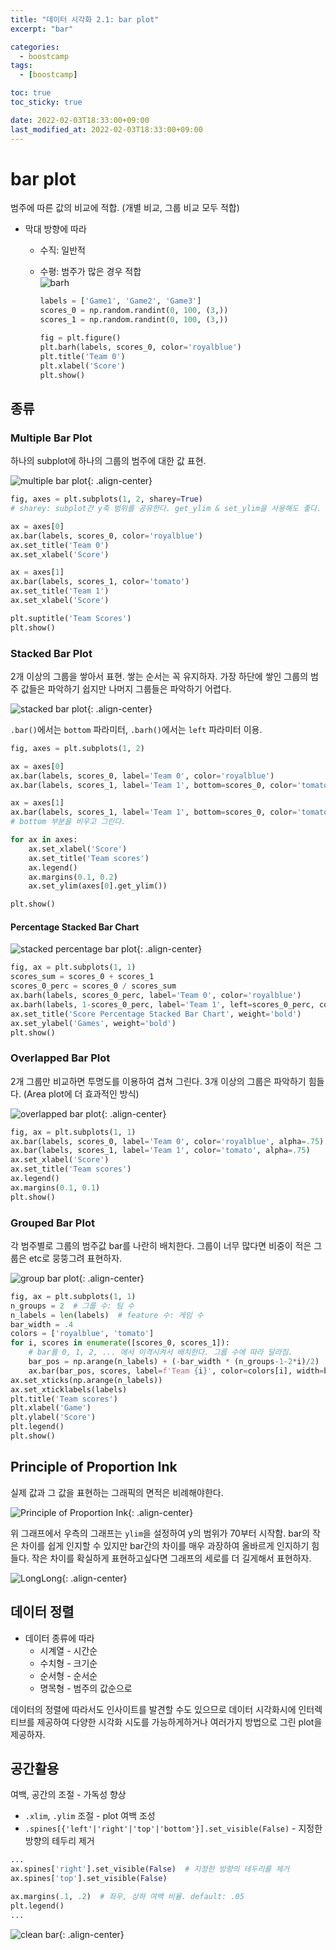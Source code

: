```yaml
---
title: "데이터 시각화 2.1: bar plot"
excerpt: "bar"

categories:
  - boostcamp
tags:
  - [boostcamp]

toc: true
toc_sticky: true

date: 2022-02-03T18:33:00+09:00
last_modified_at: 2022-02-03T18:33:00+09:00
---
```


# bar plot

범주에 따른 값의 비교에 적합. (개별 비교, 그룹 비교 모두 적합)

* 막대 방향에 따라
  * 수직: 일반적
  * 수평: 범주가 많은 경우 적합<br>
    ![barh](/assets/images/post/220203/boostcamp-data-viz-2/barh.png)

    ```python
    labels = ['Game1', 'Game2', 'Game3']
    scores_0 = np.random.randint(0, 100, (3,))
    scores_1 = np.random.randint(0, 100, (3,))

    fig = plt.figure()
    plt.barh(labels, scores_0, color='royalblue')
    plt.title('Team 0')
    plt.xlabel('Score')
    plt.show()
    ```

## 종류

### Multiple Bar Plot

하나의 subplot에 하나의 그룹의 범주에 대한 값 표현.

![multiple bar plot](/assets/images/post/220203/boostcamp-data-viz-2/multiple_bar_plot.png){: .align-center}

```python
fig, axes = plt.subplots(1, 2, sharey=True)
# sharey: subplot간 y축 범위를 공유한다. get_ylim & set_ylim을 사용해도 좋다.

ax = axes[0]
ax.bar(labels, scores_0, color='royalblue')
ax.set_title('Team 0')
ax.set_xlabel('Score')

ax = axes[1]
ax.bar(labels, scores_1, color='tomato')
ax.set_title('Team 1')
ax.set_xlabel('Score')

plt.suptitle('Team Scores')
plt.show()
```

### Stacked Bar Plot

2개 이상의 그룹을 쌓아서 표현. 쌓는 순서는 꼭 유지하자. 가장 하단에 쌓인 그룹의 범주 값들은 파악하기 쉽지만 나머지 그룹들은 파악하기 어렵다.

![stacked bar plot](/assets/images/post/220203/boostcamp-data-viz-2/stacked_bar_plot.png){: .align-center}

`.bar()`에서는 `bottom` 파라미터, `.barh()`에서는 `left` 파라미터 이용.
```python
fig, axes = plt.subplots(1, 2)

ax = axes[0]
ax.bar(labels, scores_0, label='Team 0', color='royalblue')
ax.bar(labels, scores_1, label='Team 1', bottom=scores_0, color='tomato')

ax = axes[1]
ax.bar(labels, scores_1, label='Team 1', bottom=scores_0, color='tomato')
# bottom 부분을 비우고 그린다.

for ax in axes:
    ax.set_xlabel('Score')
    ax.set_title('Team scores')
    ax.legend()
    ax.margins(0.1, 0.2)
    ax.set_ylim(axes[0].get_ylim())

plt.show()
```


#### Percentage Stacked Bar Chart

![stacked percentage bar plot](/assets/images/post/220203/boostcamp-data-viz-2/stacked_percentage_bar_chart.png){: .align-center}

```python
fig, ax = plt.subplots(1, 1)
scores_sum = scores_0 + scores_1
scores_0_perc = scores_0 / scores_sum
ax.barh(labels, scores_0_perc, label='Team 0', color='royalblue')
ax.barh(labels, 1-scores_0_perc, label='Team 1', left=scores_0_perc, color='tomato')
ax.set_title('Score Percentage Stacked Bar Chart', weight='bold')
ax.set_ylabel('Games', weight='bold')
plt.show()
```

### Overlapped Bar Plot

2개 그룹만 비교하면 투명도를 이용하여 겹쳐 그린다. 3개 이상의 그룹은 파악하기 힘들다. (Area plot에 더 효과적인 방식)

![overlapped bar plot](/assets/images/post/220203/boostcamp-data-viz-2/overlapped_bar_plot.png){: .align-center}

```python
fig, ax = plt.subplots(1, 1)
ax.bar(labels, scores_0, label='Team 0', color='royalblue', alpha=.75)
ax.bar(labels, scores_1, label='Team 1', color='tomato', alpha=.75)
ax.set_xlabel('Score')
ax.set_title('Team scores')
ax.legend()
ax.margins(0.1, 0.1)
plt.show()
```

### Grouped Bar Plot

각 범주별로 그룹의 범주값 bar를 나란히 배치한다. 그룹이 너무 많다면 비중이 적은 그룹은 etc로 뭉뚱그려 표현하자.

![group bar plot](/assets/images/post/220203/boostcamp-data-viz-2/group_bar_plot.png){: .align-center}

```python
fig, ax = plt.subplots(1, 1)
n_groups = 2  # 그룹 수: 팀 수
n_labels = len(labels)  # feature 수: 게임 수
bar_width = .4
colors = ['royalblue', 'tomato']
for i, scores in enumerate([scores_0, scores_1]):
    # bar를 0, 1, 2, ... 에서 이격시켜서 배치한다. 그룹 수에 따라 달라짐.
    bar_pos = np.arange(n_labels) + (-bar_width * (n_groups-1-2*i)/2)
    ax.bar(bar_pos, scores, label=f'Team {i}', color=colors[i], width=bar_width)
ax.set_xticks(np.arange(n_labels))
ax.set_xticklabels(labels)
plt.title('Team scores')
plt.xlabel('Game')
plt.ylabel('Score')
plt.legend()
plt.show()
```

## Principle of Proportion Ink

실제 값과 그 값을 표현하는 그래픽의 면적은 비례해야한다.

![Principle of Proportion Ink](/assets/images/post/220203/boostcamp-data-viz-2/PrincipleOfProportionInk.png){: .align-center}

위 그래프에서 우측의 그래프는 `ylim`을 설정하여 y의 범위가 70부터 시작함. bar의 작은 차이를 쉽게 인지할 수 있지만 bar간의 차이를 매우 과장하여 올바르게 인지하기 힘들다. 작은 차이를 확실하게 표현하고싶다면 그래프의 세로를 더 길게해서 표현하자.

![LongLong](/assets/images/post/220203/boostcamp-data-viz-2/longlong_plot.png){: .align-center}

## 데이터 정렬

* 데이터 종류에 따라
  * 시계열 - 시간순
  * 수치형 - 크기순
  * 순서형 - 순서순
  * 명목형 - 범주의 값순으로

데이터의 정렬에 따라서도 인사이트를 발견할 수도 있으므로 데이터 시각화시에 인터렉티브를 제공하여 다양한 시각화 시도를 가능하게하거나 여러가지 방법으로 그린 plot을 제공하자.

## 공간활용

여백, 공간의 조절 - 가독성 향상

* `.xlim`, `.ylim` 조절 - plot 여백 조성
* `.spines[{'left'|'right'|'top'|'bottom'}].set_visible(False)` - 지정한 방향의 테두리 제거

```python
...
ax.spines['right'].set_visible(False)  # 지정한 방향의 테두리를 제거
ax.spines['top'].set_visible(False)

ax.margins(.1, .2)  # 좌우, 상하 여백 비율. default: .05
plt.legend()
...
```

![clean bar](/assets/images/post/220203/boostcamp-data-viz-2/clean_bar.png){: .align-center}
